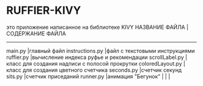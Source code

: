 # RUFFIER-KIVY
это приложение написанное на библиотеке KIVY
НАЗВАНИЕ ФАЙЛА    |СОДЕРЖАНИЕ ФАЙЛА                
___________________________________
main.py           |главный файл
instructions.py   |файл с текстовыми инструкциями
ruffier.py        |вычисление индекса руфье и рекомендации
scrollLabel.py    |класс для создания надписи с полосой прокрутки
coloredLayout.py  |класс для создания цветного счетчика
seconds.py        |счетчик секунд
sits.py           |счетчик приседаний
runner.py         |анимация "Бегунок"
                  |
                  |
                  |
